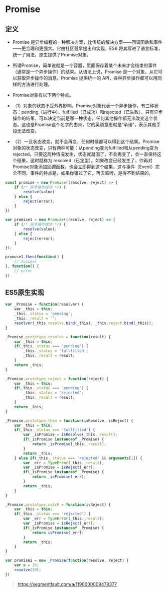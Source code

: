 # Promise
## 定义
- Promise 是异步编程的一种解决方案，比传统的解决方案——回调函数和事件——更合理和更强大。它由社区最早提出和实现，ES6 将其写进了语言标准，统一了用法，原生提供了Promise对象。
- 所谓Promise，简单说就是一个容器，里面保存着某个未来才会结束的事件（通常是一个异步操作）的结果。从语法上说，Promise 是一个对象，从它可以获取异步操作的消息。Promise 提供统一的 API，各种异步操作都可以用同样的方法进行处理。

- Promise对象有以下两个特点。

- （1）对象的状态不受外界影响。Promise对象代表一个异步操作，有三种状态：pending（进行中）、fulfilled（已成功）和rejected（已失败）。只有异步操作的结果，可以决定当前是哪一种状态，任何其他操作都无法改变这个状态。这也是Promise这个名字的由来，它的英语意思就是“承诺”，表示其他手段无法改变。

- （2）一旦状态改变，就不会再变，任何时候都可以得到这个结果。Promise对象的状态改变，只有两种可能：从pending变为fulfilled和从pending变为rejected。只要这两种情况发生，状态就凝固了，不会再变了，会一直保持这个结果，这时就称为 resolved（已定型）。如果改变已经发生了，你再对Promise对象添加回调函数，也会立即得到这个结果。这与事件（Event）完全不同，事件的特点是，如果你错过了它，再去监听，是得不到结果的。

``` javascript
const promise = new Promise((resolve, reject) => {
    if (/* 异步操作成功 */) {
        resolve(value)
    } else {
        reject(error);
    }
})
```

``` javascript
var promise1 = new Promise((resolve, reject) => {
    if (/* 异步操作成功 */) {
        resolve(value);
    } else {
        reject(error);
    }
});

promose1.then(function() {
    // success
}, function() {
    // error
})
```

## ES5原生实现

``` javascript
var _Promise = function(resolver) {
    var _this = this;
    _this._status = 'pending';
    _this._result = '';
    resolver(_this.resolve.bind(_this), _this.reject.bind(_this));
}

_Promise.prototype.resolve = function(result) {
    var _this = this;
    if(_this._status === 'pending') {
        _this._status = 'fullfilled';
        _this._result = result;
    }
    return _this;
}

_Promise.prototype.reject = function(reject) {
    var _this = this;
    if(_this._status === 'pending') {
        _this._status = 'rejected';
        _this._result = result;
    }
    return _this;
}

_Promise.prototype.then = function(isResolve, isReject) {
    var _this = this;
    if(_this._status === 'fullfilled') {
        var _isPromise = isResolve(_this._result);
        if(_isPromise instanceof _Promise) {
            return _isPromise(_this._result);
        }
        return _this;
    } else if(_this._status === 'rejected' && arguments[1]) {
        var _err = TypeError(_this._result);
        var _isPromise = isReject(_err);
        if(_isPromise instanceof _Promise) {
            return _isPromise(_err);
        }
        return _this;
    }
}

_Promise.prototype.catch = function(isReject) {
    var _this = this;
    if(_this._status === 'rejected') {
        var _err = TypeError(_this._result);
        var _isPromise = isReject(_err);
        if(_isPromise instanceof _Promise) {
            return isPromise(_err);
        }
        return _this;
    }
}

var promise1 = new _Promise(function(resolve, reject) {
    var a = 10;
    resolve(10);
})
```

> https://segmentfault.com/a/1190000009478377